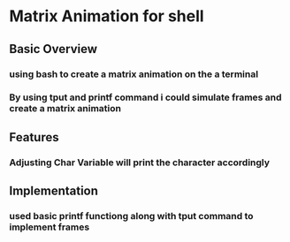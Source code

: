 <h1> Matrix Animation for shell</h1>
<h2>Basic Overview</h2>
    <h3> using bash to create a matrix animation on the a terminal</h3>
    <h3> By using tput and printf command i could simulate frames and create a matrix animation</h3>
<h2>Features</h2>
    <h3> Adjusting Char Variable will print the character accordingly</h3>
<h2>Implementation</h2>
    <h3> used basic printf functiong along with tput command to implement frames
